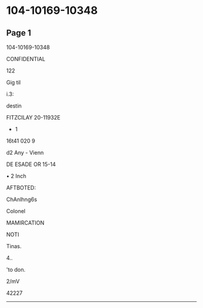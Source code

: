 # 104-10169-10348

## Page 1

104-10169-10348

CONFIDENTIAL

122

Gig til

i.3:

destin

FITZCILAY 20-11932E

- 1

16t41 020 9

d2 Any - Vienn

DE ESADE OR 15-14

• 2 Inch

AFTBOTED:

ChAnlhng6s

Colonel

MAMIRCATION

NOTI

Tinas.

4..

'to don.

2/mV

42227

---

